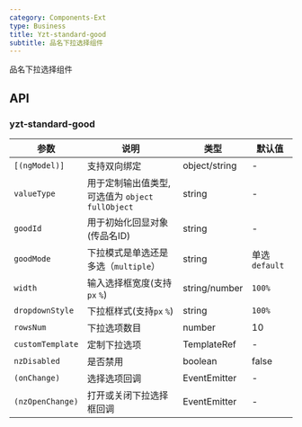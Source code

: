```yaml
---
category: Components-Ext
type: Business
title: Yzt-standard-good
subtitle: 品名下拉选择组件
---
```


品名下拉选择组件

## API

### yzt-standard-good

| 参数 | 说明 | 类型 | 默认值 |
| --- | --- | --- | --- |
| `[(ngModel)]` | 支持双向绑定 | object/string | - |
| `valueType` | 用于定制输出值类型,可选值为 `object` `fullObject` | string | - |
| `goodId` | 用于初始化回显对象(传品名ID) | string | - |
| `goodMode` | 下拉模式是单选还是多选（`multiple`） | string | 单选`default` |
| `width` | 输入选择框宽度(支持`px` `%`) | string/number | `100%` |
| `dropdownStyle` | 下拉框样式(支持`px` `%`) | string | `100%` |
| `rowsNum` | 下拉选项数目 | number | 10 |
| `customTemplate` | 定制下拉选项 | TemplateRef | - |
| `nzDisabled` | 是否禁用 | boolean | false |
| `(onChange)` | 选择选项回调 | EventEmitter | - |
| `(nzOpenChange)` | 打开或关闭下拉选择框回调 | EventEmitter | - |
